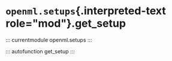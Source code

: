 # `openml.setups`{.interpreted-text role="mod"}.get_setup

::: currentmodule
openml.setups
:::

::: autofunction
get_setup
:::

<div class="clearer"></div>
